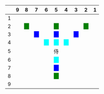 ||9|8|7|6|5|4|3|2|1|
|-|-|-|-|-|-|-|-|-|-|
|1||||||||||
|2||<span style="background-color: green;">　</span>|||<span style="background-color: green;">　</span>|||<span style="background-color: green;">　</span>||
|3|||<span style="background-color: blue;">　</span>||<span style="background-color: blue;">　</span>||<span style="background-color: blue;">　</span>|||
|4||||<span style="background-color: aqua;">　</span>|<span style="background-color: aqua;">　</span>|<span style="background-color: aqua;">　</span>||||
|5|||||侍|||||
|6|||||<span style="background-color: aqua;">　</span>|||||
|7|||||<span style="background-color: blue;">　</span>|||||
|8|||||<span style="background-color: green;">　</span>|||||
|9||||||||||
